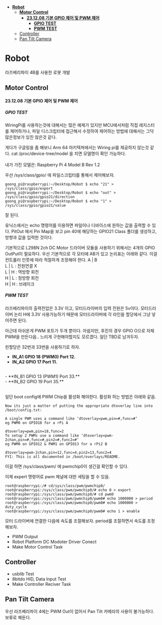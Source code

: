 - [**Robot**](#robot)
  - [**Motor Control**](#motor-control)
      - [**23.12.08 기본 GPIO 제어 및 PWM 제어**](#231208-기본-gpio-제어-및-pwm-제어)
        - [**GPIO TEST**](#gpio-test)
        - [**PWM TEST**](#pwm-test)
  - [Controller](#controller)
  - [Pan Tilt Camera](#pan-tilt-camera)

# **Robot**
라즈베리파이 4B를 사용한 로봇 개발


## **Motor Control**
#### **23.12.08 기본 GPIO 제어 및 PWM 제어**

##### **GPIO TEST**
WiringPi를 사용하는것에 대해서는 많은 예제가 있지만 MCU에서처럼 직접 레지스터를 제어하거나, 파일 디스크립터에 접근해서 수정하여 제어하는 방법에 대해서는 그닥 많은정보가 있진 않은것 같다.

게다가 구글링을 좀 해보니 Arm 64 아키텍쳐에서는 Wiring pi를 제공하지 않는것 같다.
cat /proc/device-tree/model 을 치면 모델명이 확인 가능하다. <BR> <br>
내가 가진 모델은: Raspberry Pi 4 Model B Rev 1.2

우선 /sys/class/gpio/ 에 파일스크립터를 통해서 제어해보자.

```
goong_pi@raspberrypi:~/Desktop/Robot $ echo "21" > /sys/class/gpio/export
goong_pi@raspberrypi:~/Desktop/Robot $ echo "out" > /sys/class/gpio/gpio21/direction
goong_pi@raspberrypi:~/Desktop/Robot $ echo "1" > /sys/class/gpio/gpio21/value
```
잘 된다. 

유닉스에서는 echo 명령어를 이용하면 파일이나 디바이스에 원하는 값을 출력할 수 있다.
PitOut 에서 Pin Map을 보고 pin 40에 해당하는 GPIO21 Class 폴더를 생성하고,
방향과 값을 입력한 것이다.

기본적으로 L298N 2ch DC Motor 드라이버 모듈을 사용하기 위해서는
4개의 GPIO OutPut이 필요하다. 우선 기본적으로 각 모터에 AB가 있고 논리표는 아래와 같다. 이걸 컨트롤러 인풋에 따라 적절하게 조정해야 한다.
A | B <br>
L | L : 전원연결 X <br>
L | H : 역방향 회전 <br>
H | L : 정방향 회전 <br>
H | H : 브레이크 <br>


##### **PWM TEST**

라즈베리파이의 출력전압은 3.3V 이고, 모터드라이버의 입력 전원은 5v이다. 모터드러이버 논리 H에 3.3V 사용가능하기 때문에 모터드라이버에 각 라인을 할당에서 그냥 넣어주면 된다.

아근데 아쉬운게 PWM 포트가 두개 뿐이다.
아쉽지만, 후진의 경우 GPIO O으로 자체 PWM을 만든다음.. 느리게 구현해야할지도 모르겠다. 일단 TBD로 남겨두자. <br>

핀할당은 32번과 33번을 사용하기로 하자. <br>
- **IN_A1 GPIO 18 (PWM0) Port 12.**<br>
- **IN_A2 GPIO 17        Port 11.**<br>
<br>
- **IN_B1 GPIO 13 (PWM1) Port 33.** <br>
- **IN_B2 GPIO 19        Port 35.** <br>
<br>


일단 boot config에 PWM Chip을 활성화 해야한다.
활성화 하는 방법은 아래와 같음.
```
Now its just a matter of putting the appropriate dtoverlay line into /boot/config.txt:

A single PWM uses a command like ‘dtoverlay=pwm,pin=#,func=#’
eg PWM0 on GPIO18 for a rPi A

dtoverlay=pwm,pin=18,func=2
To setup 2 PWMs use a command like ‘dtoverlay=pwm-2chan,pin=#,func=#,pin2=#,func2=#’
eg PWM0 on GPIO12 & PWM1 on GPIO13 for a rPi2 B

dtoverlay=pwm-2chan,pin=12,func=4,pin2=13,func2=4
FYI: This is all documented in /boot/overlays/README.
```
이걸 하면
/sys/class/pwm/ 에 pwmchip0이 생긴걸 확인할 수 있다.

이제 expert 명령어로 pwm 체널에 대한 세팅을 할 수 있음.
```
root@raspberrypi:/# cd/sys/class/pwm/pwmchip0/
root@raspberrypi:/sys/class/pwm/pwmchip0/# echo 0 > export
root@raspberrypi:/sys/class/pwm/pwmchip0/# cd pwm0
root@raspberrypi:/sys/class/pwm/pwmchip0/pwm0# echo 1000000 > period
root@raspberrypi:/sys/class/pwm/pwmchip0/pwm0# echo 1000000 > duty_cycle 
root@raspberrypi:/sys/class/pwm/pwmchip0/pwm0# echo 1 > enable
```

모터 드라이버에 연결한 다음에 속도를 조절해보자.
period를 조절하면서 속도를 조정해보자.

- PWM Output
- Robot Platform DC Modoter Driver Conect
- Make Motor Control Task


## Controller
- usblib Test
- 8bitdo HID, Data Input Test
- Make Controller Reciver Task

## Pan Tilt Camera
우선 라즈베리파이 4에는 PWM Out이 없어서 Pan Tilt 카메라의 사용이 불가능하다. 보류로 해둔다.
